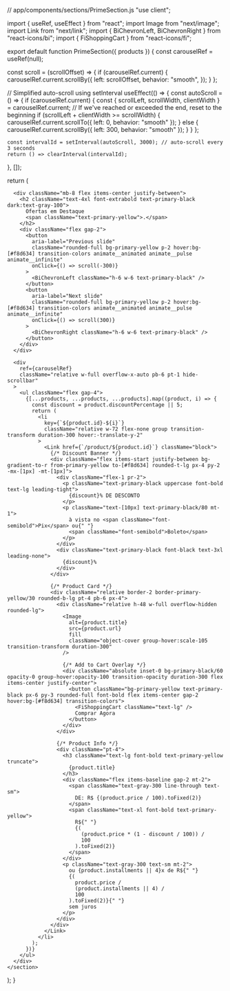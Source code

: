 // app/components/sections/PrimeSection.js
"use client";

import { useRef, useEffect } from "react";
import Image from "next/image";
import Link from "next/link";
import { BiChevronLeft, BiChevronRight } from "react-icons/bi";
import { FiShoppingCart } from "react-icons/fi";

export default function PrimeSection({ products }) {
  const carouselRef = useRef(null);

  const scroll = (scrollOffset) => {
    if (carouselRef.current) {
      carouselRef.current.scrollBy({
        left: scrollOffset,
        behavior: "smooth",
      });
    }
  };

  // Simplified auto-scroll using setInterval
  useEffect(() => {
    const autoScroll = () => {
      if (carouselRef.current) {
        const { scrollLeft, scrollWidth, clientWidth } = carouselRef.current;
        // If we've reached or exceeded the end, reset to the beginning
        if (scrollLeft + clientWidth >= scrollWidth) {
          carouselRef.current.scrollTo({ left: 0, behavior: "smooth" });
        } else {
          carouselRef.current.scrollBy({ left: 300, behavior: "smooth" });
        }
      }
    };

    const intervalId = setInterval(autoScroll, 3000); // auto-scroll every 3 seconds
    return () => clearInterval(intervalId);
  }, []);

  return (
    <section className="mx-auto max-w-7xl px-4 py-12 bg-primary-black/50 relative">
      <div className="absolute top-0 left-0 right-0 h-1 bg-primary-yellow"></div>

      <div className="mb-8 flex items-center justify-between">
        <h2 className="text-4xl font-extrabold text-primary-black dark:text-gray-100">
          Ofertas em Destaque
          <span className="text-primary-yellow">.</span>
        </h2>
        <div className="flex gap-2">
          <button
            aria-label="Previous slide"
            className="rounded-full bg-primary-yellow p-2 hover:bg-[#f8d634] transition-colors animate__animated animate__pulse animate__infinite"
            onClick={() => scroll(-300)}
          >
            <BiChevronLeft className="h-6 w-6 text-primary-black" />
          </button>
          <button
            aria-label="Next slide"
            className="rounded-full bg-primary-yellow p-2 hover:bg-[#f8d634] transition-colors animate__animated animate__pulse animate__infinite"
            onClick={() => scroll(300)}
          >
            <BiChevronRight className="h-6 w-6 text-primary-black" />
          </button>
        </div>
      </div>

      <div
        ref={carouselRef}
        className="relative w-full overflow-x-auto pb-6 pt-1 hide-scrollbar"
      >
        <ul className="flex gap-4">
          {[...products, ...products, ...products].map((product, i) => {
            const discount = product.discountPercentage || 5;
            return (
              <li
                key={`${product.id}-${i}`}
                className="relative w-72 flex-none group transition-transform duration-300 hover:-translate-y-2"
              >
                <Link href={`/product/${product.id}`} className="block">
                  {/* Discount Banner */}
                  <div className="flex items-start justify-between bg-gradient-to-r from-primary-yellow to-[#f8d634] rounded-t-lg px-4 py-2 -mx-[1px] -mt-[1px]">
                    <div className="flex-1 pr-2">
                      <p className="text-primary-black uppercase font-bold text-lg leading-tight">
                        {discount}% DE DESCONTO
                      </p>
                      <p className="text-[10px] text-primary-black/80 mt-1">
                        à vista no <span className="font-semibold">Pix</span> ou{" "}
                        <span className="font-semibold">Boleto</span>
                      </p>
                    </div>
                    <div className="text-primary-black font-black text-3xl leading-none">
                      {discount}%
                    </div>
                  </div>

                  {/* Product Card */}
                  <div className="relative border-2 border-primary-yellow/30 rounded-b-lg pt-4 pb-6 px-4">
                    <div className="relative h-48 w-full overflow-hidden rounded-lg">
                      <Image
                        alt={product.title}
                        src={product.url}
                        fill
                        className="object-cover group-hover:scale-105 transition-transform duration-300"
                      />

                      {/* Add to Cart Overlay */}
                      <div className="absolute inset-0 bg-primary-black/60 opacity-0 group-hover:opacity-100 transition-opacity duration-300 flex items-center justify-center">
                        <button className="bg-primary-yellow text-primary-black px-6 py-3 rounded-full font-bold flex items-center gap-2 hover:bg-[#f8d634] transition-colors">
                          <FiShoppingCart className="text-lg" />
                          Comprar Agora
                        </button>
                      </div>
                    </div>

                    {/* Product Info */}
                    <div className="pt-4">
                      <h3 className="text-lg font-bold text-primary-yellow truncate">
                        {product.title}
                      </h3>
                      <div className="flex items-baseline gap-2 mt-2">
                        <span className="text-gray-300 line-through text-sm">
                          DE: R$ {(product.price / 100).toFixed(2)}
                        </span>
                        <span className="text-xl font-bold text-primary-yellow">
                          R${" "}
                          {(
                            (product.price * (1 - discount / 100)) /
                            100
                          ).toFixed(2)}
                        </span>
                      </div>
                      <p className="text-gray-300 text-sm mt-2">
                        ou {product.installments || 4}x de R${" "}
                        {(
                          product.price /
                          (product.installments || 4) /
                          100
                        ).toFixed(2)}{" "}
                        sem juros
                      </p>
                    </div>
                  </div>
                </Link>
              </li>
            );
          })}
        </ul>
      </div>
    </section>
  );
}
